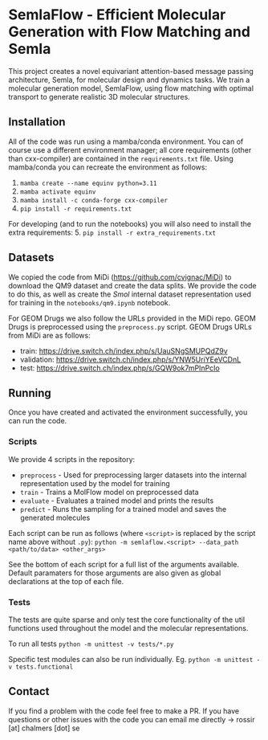 # SemlaFlow - Efficient Molecular Generation with Flow Matching and Semla

This project creates a novel equivariant attention-based message passing architecture, Semla, for molecular design and dynamics tasks. We train a molecular generation model, SemlaFlow, using flow matching with optimal transport to generate realistic 3D molecular structures.


## Installation

All of the code was run using a mamba/conda environment. You can of course use a different environment manager; all core requirements (other than cxx-compiler) are contained in the `requirements.txt` file. Using mamba/conda you can recreate the environment as follows:
1. `mamba create --name equinv python=3.11`
2. `mamba activate equinv`
3. `mamba install -c conda-forge cxx-compiler`
4. `pip install -r requirements.txt`

For developing (and to run the notebooks) you will also need to install the extra requirements:
5. `pip install -r extra_requirements.txt`


## Datasets

We copied the code from MiDi (https://github.com/cvignac/MiDi) to download the QM9 dataset and create the data splits. We provide the code to do this, as well as create the _Smol_ internal dataset representation used for training in the `notebooks/qm9.ipynb` notebook.

For GEOM Drugs we also follow the URLs provided in the MiDi repo. GEOM Drugs is preprocessed using the `preprocess.py` script. GEOM Drugs URLs from MiDi are as follows:
* train: https://drive.switch.ch/index.php/s/UauSNgSMUPQdZ9v
* validation: https://drive.switch.ch/index.php/s/YNW5UriYEeVCDnL
* test: https://drive.switch.ch/index.php/s/GQW9ok7mPInPcIo


## Running

Once you have created and activated the environment successfully, you can run the code.

### Scripts

We provide 4 scripts in the repository:
* `preprocess` - Used for preprocessing larger datasets into the internal representation used by the model for training
* `train` - Trains a MolFlow model on preprocessed data
* `evaluate` - Evaluates a trained model and prints the results
* `predict` - Runs the sampling for a trained model and saves the generated molecules

Each script can be run as follows (where `<script>` is replaced by the script name above without `.py`): `python -m semlaflow.<script> --data_path <path/to/data> <other_args>`

See the bottom of each script for a full list of the arguments available. Default paramaters for those arguments are also given as global declarations at the top of each file.

### Tests

The tests are quite sparse and only test the core functionality of the util functions used throughout the model and the molecular representations. 

To run all tests `python -m unittest -v tests/*.py`

Specific test modules can also be run individually. Eg. `python -m unittest -v tests.functional`


## Contact

If you find a problem with the code feel free to make a PR. If you have questions or other issues with the code you can email me directly -> rossir [at] chalmers [dot] se
